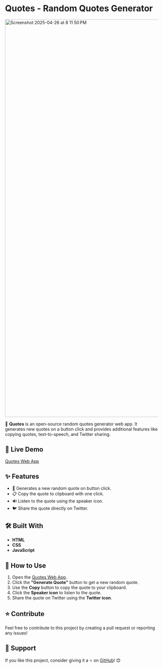 # Quotes - Random Quotes Generator

<img width="1311" alt="Screenshot 2025-04-26 at 8 11 50 PM" src="https://github.com/user-attachments/assets/5dae52f4-bb1f-40ba-abab-9a1d46dd181e" />

🚀 **Quotes** is an open-source random quotes generator web app. It generates new quotes on a button click and provides additional features like copying quotes, text-to-speech, and Twitter sharing.

## 🔗 Live Demo

[Quotes Web App](https://quotedose.netlify.app/)

## ✨ Features

- 🎲 Generates a new random quote on button click.
- 📋 Copy the quote to clipboard with one click.
- 🔊 Listen to the quote using the speaker icon.
- 🐦 Share the quote directly on Twitter.

## 🛠️ Built With

- **HTML**
- **CSS**
- **JavaScript**

## 📌 How to Use

1. Open the [Quotes Web App](https://quotedose.netlify.app/).
2. Click the **"Generate Quote"** button to get a new random quote.
3. Use the **Copy** button to copy the quote to your clipboard.
4. Click the **Speaker icon** to listen to the quote.
5. Share the quote on Twitter using the **Twitter icon**.

## ⭐ Contribute

Feel free to contribute to this project by creating a pull request or reporting any issues!

## 🙌 Support

If you like this project, consider giving it a ⭐ on [GitHub](https://github.com/mzohaib-dev/quotes-generator.git)! 😊
